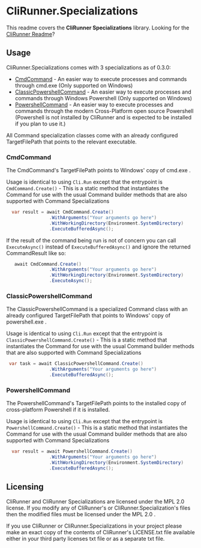 # CliRunner.Specializations
This readme covers the **CliRunner Specializations** library. Looking for the [CliRunner Readme](https://github.com/alastairlundy/CliRunner/blob/main/README.md)?

## Usage
CliRunner.Specializations comes with 3 specializations as of 0.3.0: 
- [CmdCommand](#cmd-command) - An easier way to execute processes and commands through cmd.exe (Only supported on Windows)
- [ClassicPowershellCommand](#classic-power-shell-command) - An easier way to execute processes and commands through Windows Powershell (Only supported on Windows)
- [PowershellCommand](#power-shell-command) - An easier way to execute processes and commands through the modern Cross-Platform open source Powershell (Powershell is not installed by CliRunner and is expected to be installed if you plan to use it.)

All Command specialization classes come with an already configured TargetFilePath that points to the relevant executable.

### CmdCommand
The CmdCommand's TargetFilePath points to Windows' copy of cmd.exe .

Usage is identical to using ``Cli.Run`` except that the entrypoint is ``CmdCommand.Create()`` - This is a static method that instantiates the Command for use with the usual Command builder methods that are also supported with Command Specializations

```csharp
  var result = await CmdCommand.Create()
                .WithArguments("Your arguments go here")
                .WithWorkingDirectory(Environment.SystemDirectory)
                .ExecuteBufferedAsync();
```

If the result of the command being run is not of concern you can call ``ExecuteAsync()`` instead of ``ExecuteBufferedAsync()`` and ignore the returned CommandResult like so:
```csharp
   await CmdCommand.Create()
                .WithArguments("Your arguments go here")
                .WithWorkingDirectory(Environment.SystemDirectory)
                .ExecuteAsync();
```

### ClassicPowershellCommand
The ClassicPowershellCommand is a specialized Command class with an already configured TargetFilePath that points to Windows' copy of powershell.exe .

Usage is identical to using ``Cli.Run`` except that the entrypoint is ``ClassicPowershellCommand.Create()`` - This is a static method that instantiates the Command for use with the usual Command builder methods that are also supported with Command Specializations

```csharp
 var task = await ClassicPowershellCommand.Create()
                .WithArguments("Your arguments go here")
                .ExecuteBufferedAsync();
```

### PowershellCommand
The PowershellCommand's TargetFilePath points to the installed copy of cross-platform Powershell if it is installed.

Usage is identical to using ``Cli.Run`` except that the entrypoint is ``PowershellCommand.Create()`` - This is a static method that instantiates the Command for use with the usual Command builder methods that are also supported with Command Specializations

```csharp
  var result = await PowershellCommand.Create()
                .WithArguments("Your arguments go here")
                .WithWorkingDirectory(Environment.SystemDirectory)
                .ExecuteBufferedAsync();
```

## Licensing
CliRunner and CliRunner Specializations are licensed under the MPL 2.0 license. If you modify any of CliRunner's or CliRunner.Specialization's files then the modified files must be licensed under the MPL 2.0 .

If you use CliRunner or CliRunner.Specializations in your project please make an exact copy of the contents of CliRunner's LICENSE.txt file available either in your third party licenses txt file or as a separate txt file.
